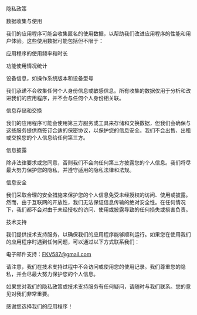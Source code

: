 隐私政策

数据收集与使用

我们的应用程序可能会收集匿名的使用数据，以帮助我们改进应用程序的性能和用户体验。这些使用数据可能包括但不限于：

应用程序的使用频率和时长

功能使用情况统计

设备信息，如操作系统版本和设备型号

我们承诺不会收集任何个人身份信息或敏感信息。所有收集的数据仅用于分析和改进我们的应用程序，并不会与任何个人身份相关联。

信息存储和交换

我们的应用程序可能会使用第三方服务或工具来存储和交换数据，但我们会确保与这些服务提供商签订合适的保密协议，以保护您的信息安全。我们不会出售、出租或交换您的个人信息给任何第三方。

信息披露

除非法律要求或您同意，否则我们不会向任何第三方披露您的个人信息。我们将尽最大努力保护您的隐私，并遵守适用的隐私法律和法规。

信息安全

我们采取合理的安全措施来保护您的个人信息免受未经授权的访问、使用或披露。然而，由于互联网的开放性，我们无法保证信息传输的绝对安全性。在任何情况下，我们都不会对由于未经授权的访问、使用或披露导致的任何损失或损害负责。

技术支持

我们提供技术支持服务，以确保我们的应用程序能够顺利运行。如果您在使用我们的应用程序时遇到任何问题，可以通过以下方式联系我们：

电子邮件支持：FKV587@gmail.com

请注意，我们在技术支持过程中不会访问或使用您的使用记录。我们尊重您的隐私，并会尽最大努力保护您的个人信息。

如果您对我们的隐私政策或技术支持服务有任何疑问，请随时与我们联系。您的意见对我们非常重要。

感谢您选择我们的应用程序！
